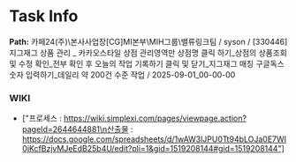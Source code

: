 # Task Info

**Path:** 카페24(주)\본사사업장\[CG]MI본부\MIH그룹\밸류링크팀 / syson / [330446] 지그재그 상품 관리 _ 카카오스타일 상점 관리영역만 상점명 클릭 하기_상점의 상품조회 및 수정 확인_전부 확인 후 오늘의 작업 기록하기 클릭 및 닫기_지그재그 매칭 구글독스 숫자 입력하기_데일리 약 200건 수준 작업 / 2025-09-01_00-00-00

### WIKI
- ["프로세스 : https://wiki.simplexi.com/pages/viewpage.action?pageId=2644644881\n산출물 : https://docs.google.com/spreadsheets/d/1wAW3lJPU0Tt94bLOJa0E7WI0jKcfBzjvMJeEdB25b4U/edit?pli=1&gid=1519208144#gid=1519208144"]

